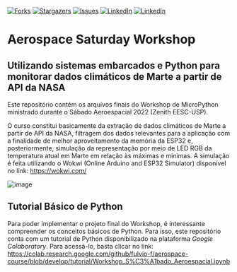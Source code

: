 [![Forks][forks-shield]][forks-url]
[![Stargazers][stars-shield]][stars-url]
[![Issues][issues-shield]][issues-url]
[![LinkedIn][linkedin-shield1]][linkedin-url1]
[![LinkedIn][linkedin-shield2]][linkedin-url2]

# Aerospace Saturday Workshop

## Utilizando sistemas embarcados e Python para monitorar dados climáticos de Marte a partir de API da NASA

Este repositório contém os arquivos finais do Workshop de MicroPython ministrado durante o Sábado Aeroespacial 2022 (Zenith EESC-USP).

O curso constitui basicamente da extração de dados climáticos de Marte a partir de API da NASA, filtragem dos dados relevantes para a aplicação com a finalidade de melhor aproveitamento da memória da ESP32 e, posteriormente, simulação da representação por meio de LED RGB da temperatura atual em Marte em relação às máximas e mínimas. A simulação é feita utilizando o Wokwi (Online Arduino and ESP32 Simulator) disponível no link: https://wokwi.com/

![image](https://user-images.githubusercontent.com/86382671/192077185-31b1c28b-9c55-4902-8dc0-a307246d964a.png)

## Tutorial Básico de Python

Para poder implementar o projeto final do Workshop, é interessante compreender os conceitos básicos de Python. Para isso, este repositório conta com um tutorial de Python disponibilizado na plataforma _Google Colaboratory_. Para acessá-lo, basta clicar no link: https://colab.research.google.com/github/fulvio-f/aerospace-course/blob/develop/tutorial/Workshop_S%C3%A1bado_Aeroespacial.ipynb

[contributors-shield]: https://img.shields.io/github/contributors/fulvio-f/aerospace-course.svg?style=for-the-badge
[contributors-url]: https://github.com/fulvio-f/aerospace-course/graphs/contributors
[forks-shield]: https://img.shields.io/github/forks/fulvio-f/aerospace-course.svg?style=for-the-badge
[forks-url]: https://github.com/fulvio-f/aerospace-course/network/members
[stars-shield]: https://img.shields.io/github/stars/fulvio-f/aerospace-course.svg?style=for-the-badge
[stars-url]: https://github.com/fulvio-f/aerospace-course/stargazers
[issues-shield]: https://img.shields.io/github/issues/fulvio-f/aerospace-course.svg?style=for-the-badge
[issues-url]: https://github.com/fulvio-f/aerospace-course/issues
[linkedin-shield1]: https://img.shields.io/badge/-LinkedIn-black.svg?style=for-the-badge&logo=linkedin&colorB=555
[linkedin-shield2]: https://img.shields.io/badge/-LinkedIn-black.svg?style=for-the-badge&logo=linkedin&colorB=999
[linkedin-url1]: https://linkedin.com/in/fulvio-f
[linkedin-url2]: https://linkedin.com/in/murilo-trevisan
